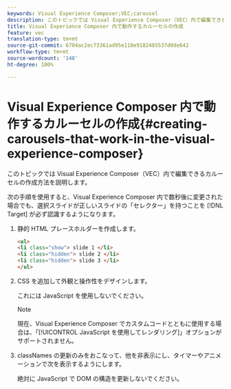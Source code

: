 ```yaml
---
keywords: Visual Experience Composer;VEC;carousel
description: このトピックでは Visual Experience Composer（VEC）内で編集できるカルーセルの作成方法を説明します。
title: Visual Experience Composer 内で動作するカルーセルの作成
feature: vec
translation-type: tm+mt
source-git-commit: 6704ac2ec73361ad95e110e9182485537d0de642
workflow-type: tm+mt
source-wordcount: '148'
ht-degree: 100%

---
```



# Visual Experience Composer 内で動作するカルーセルの作成{#creating-carousels-that-work-in-the-visual-experience-composer}

このトピックでは Visual Experience Composer（VEC）内で編集できるカルーセルの作成方法を説明します。

次の手順を使用すると、Visual Experience Composer 内で数秒後に変更された場合でも、選択スライドが正しいスライドの「セレクター」を持つことを [!DNL Target] が必ず認識するようになります。 

1. 静的 HTML プレースホルダーを作成します。

   ```html
   <ul>
   <li class="show"> slide 1 </li>
   <li class="hidden"> slide 2 </li>
   <li class="hidden"> slide 3 </li>
   </ul>
   ```

1. CSS を追加して外観と操作性をデザインします。

   これには JavaScript を使用しないでください。

   >[!NOTE]
   >
   >現在、Visual Experience Composer でカスタムコードとともに使用する場合は、「[!UICONTROL JavaScript を使用してレンダリング]」オプションがサポートされません。

1. classNames の更新のみをおこなって、他を非表示にし、タイマーやアニメーションで次を表示するようにします。

   絶対に JavaScript で DOM の構造を更新しないでください。